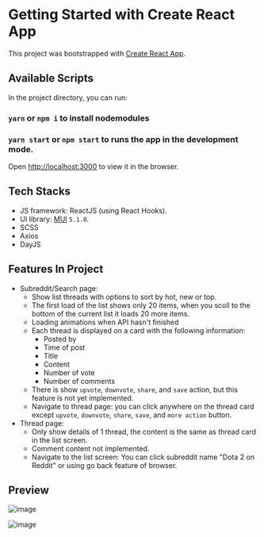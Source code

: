 # Getting Started with Create React App

This project was bootstrapped with [Create React App](https://github.com/facebook/create-react-app).

## Available Scripts

In the project directory, you can run:

### `yarn` or `npm i` to install nodemodules


### `yarn start` or `npm start` to runs the app in the development mode.

Open [http://localhost:3000](http://localhost:3000) to view it in the browser.

## Tech Stacks
- JS framework: ReactJS (using React Hooks).
- UI library: [MUI](https://mui.com/) `5.1.0`.
- SCSS
- Axios
- DayJS

## Features In Project
- Subreddit/Search page:
  - Show list threads with options to sort by hot, new or top.
  - The first load of the list shows only 20 items, when you scoll to the bottom of the current list it loads 20 more items.
  - Loading animations when API hasn't finished
  - Each thread is displayed on a card with the following information:
    - Posted by
    - Time of post
    - Title
    - Content
    - Number of vote
    - Number of comments
  - There is show `upvote`, `downvote`, `share`, and `save` action, but this feature is not yet implemented.
  - Navigate to thread page: you can click anywhere on the thread card except `upvote`, `downvote`, `share`, `save`, and `more action` button.
- Thread page:
  - Only show details of 1 thread, the content is the same as thread card in the list screen.
  - Comment content not implemented.
  - Navigate to the list screen: You can click subreddit name "Dota 2 on Reddit" or using go back feature of browser.

## Preview

![image](https://user-images.githubusercontent.com/33046078/142470111-305c5718-11b8-4406-9a60-69dfcc899e10.png)

![image](https://user-images.githubusercontent.com/33046078/142470270-973e00b5-7aaa-4bd7-9548-46555d5a3572.png)


